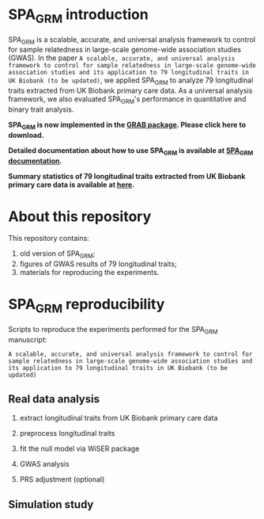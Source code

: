 # SPA<sub>GRM</sub> introduction

SPA<sub>GRM</sub> is a scalable, accurate, and universal analysis framework to control for sample relatedness in large-scale genome-wide association studies (GWAS). In the paper ```A scalable, accurate, and universal analysis framework to control for sample relatedness in large-scale genome-wide association studies and its application to 79 longitudinal traits in UK Biobank (to be updated)```, we applied SPA<sub>GRM</sub> to analyze 79 longitudinal traits extracted from UK Biobank primary care data. As a universal analysis framework, we also evaluated SPA<sub>GRM</sub>'s performance in quantitative and binary trait analysis. 

**SPA<sub>GRM</sub> is now implemented in the [GRAB package](https://wenjianbi.github.io/grab.github.io/). Please click here to download.**

**Detailed documentation about how to use SPA<sub>GRM</sub> is available at [SPA<sub>GRM</sub> documentation](https://fantasy-xuhe.github.io/SPAGRM.github.io/).**

**Summary statistics of 79 longitudinal traits extracted from UK Biobank primary care data is available at [here](https://zenodo.org/records/10242062).**

# About this repository

This repository contains: 
1) old version of SPA<sub>GRM</sub>;
2) figures of GWAS results of 79 longitudinal traits;
3) materials for reproducing the experiments.

# SPA<sub>GRM</sub> reproducibility

Scripts to reproduce the experiments performed for the SPA<sub>GRM</sub> manuscript:

```A scalable, accurate, and universal analysis framework to control for sample relatedness in large-scale genome-wide association studies and its application to 79 longitudinal traits in UK Biobank (to be updated)```

## Real data analysis
1. extract longitudinal traits from UK Biobank primary care data

2. preprocess longitudinal traits
3. fit the null model via WiSER package
4. GWAS analysis
5. PRS adjustment (optional)

## Simulation study
